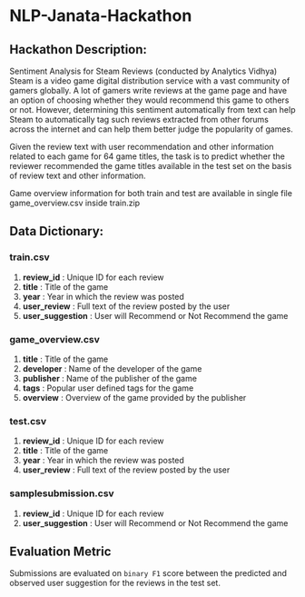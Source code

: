 # NLP-Janata-Hackathon

## Hackathon Description:

Sentiment Analysis for Steam Reviews (conducted by Analytics Vidhya)
Steam is a video game digital distribution service with a vast community of gamers globally. A lot of gamers write reviews at the game page and have an option of choosing whether they would recommend this game to others or not. However, determining this sentiment automatically from text can help Steam to automatically tag such reviews extracted from other forums across the internet and can help them better judge the popularity of games.

Given the review text with user recommendation and other information related to each game for 64 game titles, the task is to predict whether the reviewer recommended the game titles available in the test set on the basis of review text and other information.

Game overview information for both train and test are available in single file game_overview.csv inside train.zip

## Data Dictionary:
### train.csv
1. **review_id** : Unique ID for each review
2. **title** : Title of the game
3. **year** : Year in which the review was posted
4. **user_review** : Full text of the review posted by the user
5. **user_suggestion** : User will Recommend or Not Recommend the game

### game_overview.csv
1. **title** : Title of the game
2. **developer** : Name of the developer of the game
3. **publisher** : Name of the publisher of the game
4. **tags** : Popular user defined tags for the game
5. **overview** : Overview of the game provided by the publisher

### test.csv
1. **review_id** : Unique ID for each review
2. **title** : Title of the game
3. **year** : Year in which the review was posted
4. **user_review** : Full text of the review posted by the user

### samplesubmission.csv
1. **review_id** : Unique ID for each review
2. **user_suggestion** : User will Recommend or Not Recommend the game


## Evaluation Metric
Submissions are evaluated on `binary F1` score between the predicted and observed user suggestion for the reviews in the test set.

